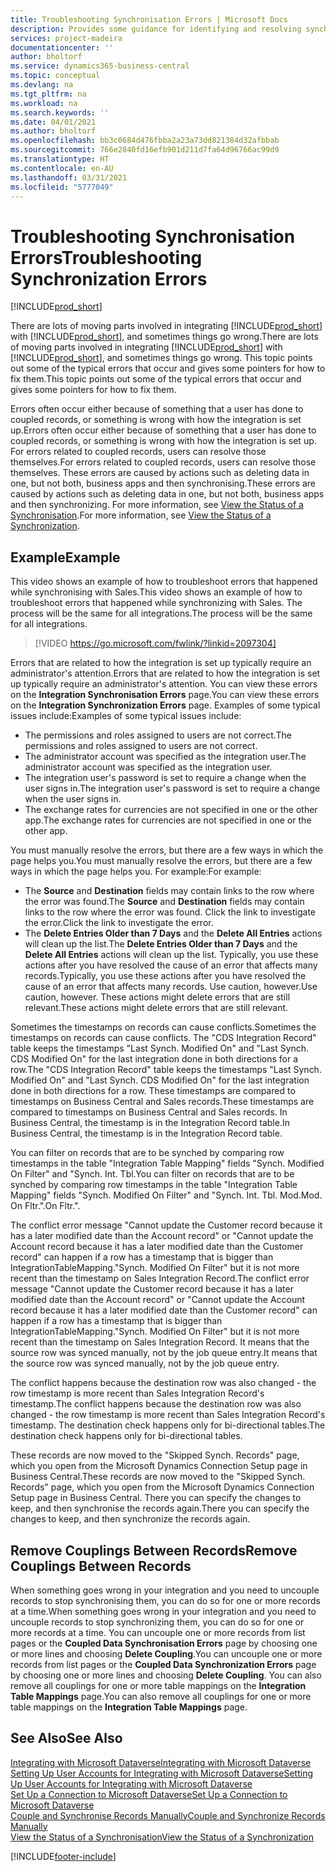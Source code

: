 ```yaml
---
title: Troubleshooting Synchronisation Errors | Microsoft Docs
description: Provides some guidance for identifying and resolving synchronisation errors.
services: project-madeira
documentationcenter: ''
author: bholtorf
ms.service: dynamics365-business-central
ms.topic: conceptual
ms.devlang: na
ms.tgt_pltfrm: na
ms.workload: na
ms.search.keywords: ''
ms.date: 04/01/2021
ms.author: bholtorf
ms.openlocfilehash: bb3c0684d476fbba2a23a73dd821384d32afbbab
ms.sourcegitcommit: 766e2840fd16efb901d211d7fa64d96766ac99d9
ms.translationtype: HT
ms.contentlocale: en-AU
ms.lasthandoff: 03/31/2021
ms.locfileid: "5777049"
---
```

# <a name="troubleshooting-synchronization-errors"></a><span data-ttu-id="4c84a-103">Troubleshooting Synchronisation Errors</span><span class="sxs-lookup"><span data-stu-id="4c84a-103">Troubleshooting Synchronization Errors</span></span>
[!INCLUDE[prod_short](includes/cc_data_platform_banner.md)]

<span data-ttu-id="4c84a-104">There are lots of moving parts involved in integrating [!INCLUDE[prod_short](includes/prod_short.md)] with [!INCLUDE[prod_short](includes/cds_long_md.md)], and sometimes things go wrong.</span><span class="sxs-lookup"><span data-stu-id="4c84a-104">There are lots of moving parts involved in integrating [!INCLUDE[prod_short](includes/prod_short.md)] with [!INCLUDE[prod_short](includes/cds_long_md.md)], and sometimes things go wrong.</span></span> <span data-ttu-id="4c84a-105">This topic points out some of the typical errors that occur and gives some pointers for how to fix them.</span><span class="sxs-lookup"><span data-stu-id="4c84a-105">This topic points out some of the typical errors that occur and gives some pointers for how to fix them.</span></span>

<span data-ttu-id="4c84a-106">Errors often occur either because of something that a user has done to coupled records, or something is wrong with how the integration is set up.</span><span class="sxs-lookup"><span data-stu-id="4c84a-106">Errors often occur either because of something that a user has done to coupled records, or something is wrong with how the integration is set up.</span></span> <span data-ttu-id="4c84a-107">For errors related to coupled records, users can resolve those themselves.</span><span class="sxs-lookup"><span data-stu-id="4c84a-107">For errors related to coupled records, users can resolve those themselves.</span></span> <span data-ttu-id="4c84a-108">These errors are caused by actions such as deleting data in one, but not both, business apps and then synchronising.</span><span class="sxs-lookup"><span data-stu-id="4c84a-108">These errors are caused by actions such as deleting data in one, but not both, business apps and then synchronizing.</span></span> <span data-ttu-id="4c84a-109">For more information, see [View the Status of a Synchronisation](admin-how-to-view-synchronization-status.md).</span><span class="sxs-lookup"><span data-stu-id="4c84a-109">For more information, see [View the Status of a Synchronization](admin-how-to-view-synchronization-status.md).</span></span>

## <a name="example"></a><span data-ttu-id="4c84a-110">Example</span><span class="sxs-lookup"><span data-stu-id="4c84a-110">Example</span></span>
<span data-ttu-id="4c84a-111">This video shows an example of how to troubleshoot errors that happened while synchronising with Sales.</span><span class="sxs-lookup"><span data-stu-id="4c84a-111">This video shows an example of how to troubleshoot errors that happened while synchronizing with Sales.</span></span> <span data-ttu-id="4c84a-112">The process will be the same for all integrations.</span><span class="sxs-lookup"><span data-stu-id="4c84a-112">The process will be the same for all integrations.</span></span> 

> [!VIDEO https://go.microsoft.com/fwlink/?linkid=2097304]

<span data-ttu-id="4c84a-113">Errors that are related to how the integration is set up typically require an administrator's attention.</span><span class="sxs-lookup"><span data-stu-id="4c84a-113">Errors that are related to how the integration is set up typically require an administrator's attention.</span></span> <span data-ttu-id="4c84a-114">You can view these errors on the **Integration Synchronisation Errors** page.</span><span class="sxs-lookup"><span data-stu-id="4c84a-114">You can view these errors on the **Integration Synchronization Errors** page.</span></span> <span data-ttu-id="4c84a-115">Examples of some typical issues include:</span><span class="sxs-lookup"><span data-stu-id="4c84a-115">Examples of some typical issues include:</span></span>  
  
* <span data-ttu-id="4c84a-116">The permissions and roles assigned to users are not correct.</span><span class="sxs-lookup"><span data-stu-id="4c84a-116">The permissions and roles assigned to users are not correct.</span></span>  
* <span data-ttu-id="4c84a-117">The administrator account was specified as the integration user.</span><span class="sxs-lookup"><span data-stu-id="4c84a-117">The administrator account was specified as the integration user.</span></span>  
* <span data-ttu-id="4c84a-118">The integration user's password is set to require a change when the user signs in.</span><span class="sxs-lookup"><span data-stu-id="4c84a-118">The integration user's password is set to require a change when the user signs in.</span></span>  
* <span data-ttu-id="4c84a-119">The exchange rates for currencies are not specified in one or the other app.</span><span class="sxs-lookup"><span data-stu-id="4c84a-119">The exchange rates for currencies are not specified in one or the other app.</span></span>  
  
<span data-ttu-id="4c84a-120">You must manually resolve the errors, but there are a few ways in which the page helps you.</span><span class="sxs-lookup"><span data-stu-id="4c84a-120">You must manually resolve the errors, but there are a few ways in which the page helps you.</span></span> <span data-ttu-id="4c84a-121">For example:</span><span class="sxs-lookup"><span data-stu-id="4c84a-121">For example:</span></span>  

* <span data-ttu-id="4c84a-122">The **Source** and **Destination** fields may contain links to the row where the error was found.</span><span class="sxs-lookup"><span data-stu-id="4c84a-122">The **Source** and **Destination** fields may contain links to the row where the error was found.</span></span> <span data-ttu-id="4c84a-123">Click the link to investigate the error.</span><span class="sxs-lookup"><span data-stu-id="4c84a-123">Click the link to investigate the error.</span></span>  
* <span data-ttu-id="4c84a-124">The **Delete Entries Older than 7 Days** and the **Delete All Entries** actions will clean up the list.</span><span class="sxs-lookup"><span data-stu-id="4c84a-124">The **Delete Entries Older than 7 Days** and the **Delete All Entries** actions will clean up the list.</span></span> <span data-ttu-id="4c84a-125">Typically, you use these actions after you have resolved the cause of an error that affects many records.</span><span class="sxs-lookup"><span data-stu-id="4c84a-125">Typically, you use these actions after you have resolved the cause of an error that affects many records.</span></span> <span data-ttu-id="4c84a-126">Use caution, however.</span><span class="sxs-lookup"><span data-stu-id="4c84a-126">Use caution, however.</span></span> <span data-ttu-id="4c84a-127">These actions might delete errors that are still relevant.</span><span class="sxs-lookup"><span data-stu-id="4c84a-127">These actions might delete errors that are still relevant.</span></span>

<span data-ttu-id="4c84a-128">Sometimes the timestamps on records can cause conflicts.</span><span class="sxs-lookup"><span data-stu-id="4c84a-128">Sometimes the timestamps on records can cause conflicts.</span></span> <span data-ttu-id="4c84a-129">The "CDS Integration Record" table keeps the timestamps "Last Synch. Modified On" and "Last Synch. CDS Modified On" for the last integration done in both directions for a row.</span><span class="sxs-lookup"><span data-stu-id="4c84a-129">The "CDS Integration Record" table keeps the timestamps "Last Synch. Modified On" and "Last Synch. CDS Modified On" for the last integration done in both directions for a row.</span></span> <span data-ttu-id="4c84a-130">These timestamps are compared to timestamps on Business Central and Sales records.</span><span class="sxs-lookup"><span data-stu-id="4c84a-130">These timestamps are compared to timestamps on Business Central and Sales records.</span></span> <span data-ttu-id="4c84a-131">In Business Central, the timestamp is in the Integration Record table.</span><span class="sxs-lookup"><span data-stu-id="4c84a-131">In Business Central, the timestamp is in the Integration Record table.</span></span>

<span data-ttu-id="4c84a-132">You can filter on records that are to be synched by comparing row timestamps in the table "Integration Table Mapping" fields "Synch. Modified On Filter" and "Synch. Int. Tbl.</span><span class="sxs-lookup"><span data-stu-id="4c84a-132">You can filter on records that are to be synched by comparing row timestamps in the table "Integration Table Mapping" fields "Synch. Modified On Filter" and "Synch. Int. Tbl.</span></span> <span data-ttu-id="4c84a-133">Mod.</span><span class="sxs-lookup"><span data-stu-id="4c84a-133">Mod.</span></span> <span data-ttu-id="4c84a-134">On Fltr.".</span><span class="sxs-lookup"><span data-stu-id="4c84a-134">On Fltr.".</span></span>

<span data-ttu-id="4c84a-135">The conflict error message "Cannot update the Customer record because it has a later modified date than the Account record" or "Cannot update the Account record because it has a later modified date than the Customer record" can happen if a row has a timestamp that is bigger than IntegrationTableMapping."Synch. Modified On Filter" but it is not more recent than the timestamp on Sales Integration Record.</span><span class="sxs-lookup"><span data-stu-id="4c84a-135">The conflict error message "Cannot update the Customer record because it has a later modified date than the Account record" or "Cannot update the Account record because it has a later modified date than the Customer record" can happen if a row has a timestamp that is bigger than IntegrationTableMapping."Synch. Modified On Filter" but it is not more recent than the timestamp on Sales Integration Record.</span></span> <span data-ttu-id="4c84a-136">It means that the source row was synced manually, not by the job queue entry.</span><span class="sxs-lookup"><span data-stu-id="4c84a-136">It means that the source row was synced manually, not by the job queue entry.</span></span> 

<span data-ttu-id="4c84a-137">The conflict happens because the destination row was also changed  - the row timestamp is more recent than Sales Integration Record's timestamp.</span><span class="sxs-lookup"><span data-stu-id="4c84a-137">The conflict happens because the destination row was also changed  - the row timestamp is more recent than Sales Integration Record's timestamp.</span></span> <span data-ttu-id="4c84a-138">The destination check happens only for bi-directional tables.</span><span class="sxs-lookup"><span data-stu-id="4c84a-138">The destination check happens only for bi-directional tables.</span></span> 

<span data-ttu-id="4c84a-139">These records are now moved to the "Skipped Synch. Records" page, which you open from the Microsoft Dynamics Connection Setup page in Business Central.</span><span class="sxs-lookup"><span data-stu-id="4c84a-139">These records are now moved to the "Skipped Synch. Records" page, which you open from the Microsoft Dynamics Connection Setup page in Business Central.</span></span> <span data-ttu-id="4c84a-140">There you can specify the changes to keep, and then synchronise the records again.</span><span class="sxs-lookup"><span data-stu-id="4c84a-140">There you can specify the changes to keep, and then synchronize the records again.</span></span>

## <a name="remove-couplings-between-records"></a><span data-ttu-id="4c84a-141">Remove Couplings Between Records</span><span class="sxs-lookup"><span data-stu-id="4c84a-141">Remove Couplings Between Records</span></span>
<span data-ttu-id="4c84a-142">When something goes wrong in your integration and you need to uncouple records to stop synchronising them, you can do so for one or more records at a time.</span><span class="sxs-lookup"><span data-stu-id="4c84a-142">When something goes wrong in your integration and you need to uncouple records to stop synchronizing them, you can do so for one or more records at a time.</span></span> <span data-ttu-id="4c84a-143">You can uncouple one or more records from list pages or the **Coupled Data Synchronisation Errors** page by choosing one or more lines and choosing **Delete Coupling**.</span><span class="sxs-lookup"><span data-stu-id="4c84a-143">You can uncouple one or more records from list pages or the **Coupled Data Synchronization Errors** page by choosing one or more lines and choosing **Delete Coupling**.</span></span> <span data-ttu-id="4c84a-144">You can also remove all couplings for one or more table mappings on the **Integration Table Mappings** page.</span><span class="sxs-lookup"><span data-stu-id="4c84a-144">You can also remove all couplings for one or more table mappings on the **Integration Table Mappings** page.</span></span> 

## <a name="see-also"></a><span data-ttu-id="4c84a-145">See Also</span><span class="sxs-lookup"><span data-stu-id="4c84a-145">See Also</span></span>
[<span data-ttu-id="4c84a-146">Integrating with Microsoft Dataverse</span><span class="sxs-lookup"><span data-stu-id="4c84a-146">Integrating with Microsoft Dataverse</span></span>](admin-prepare-dynamics-365-for-sales-for-integration.md)  
[<span data-ttu-id="4c84a-147">Setting Up User Accounts for Integrating with Microsoft Dataverse</span><span class="sxs-lookup"><span data-stu-id="4c84a-147">Setting Up User Accounts for Integrating with Microsoft Dataverse</span></span>](admin-setting-up-integration-with-dynamics-sales.md)  
[<span data-ttu-id="4c84a-148">Set Up a Connection to Microsoft Dataverse</span><span class="sxs-lookup"><span data-stu-id="4c84a-148">Set Up a Connection to Microsoft Dataverse</span></span>](admin-how-to-set-up-a-dynamics-crm-connection.md)  
[<span data-ttu-id="4c84a-149">Couple and Synchronise Records Manually</span><span class="sxs-lookup"><span data-stu-id="4c84a-149">Couple and Synchronize Records Manually</span></span>](admin-how-to-couple-and-synchronize-records-manually.md)  
[<span data-ttu-id="4c84a-150">View the Status of a Synchronisation</span><span class="sxs-lookup"><span data-stu-id="4c84a-150">View the Status of a Synchronization</span></span>](admin-how-to-view-synchronization-status.md)  


[!INCLUDE[footer-include](includes/footer-banner.md)]